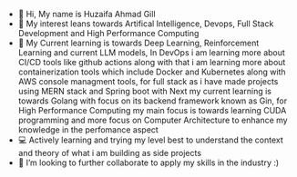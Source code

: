 - 👋 Hi, My name is Huzaifa Ahmad Gill
- 👀 My interest leans towards Artifical Intelligence, Devops, Full Stack Development and High Performance Computing
- 🌱 My Current learning is towards Deep Learning, Reinforcement Learning and current LLM models, In DevOps i am learning more about CI/CD tools like github actions along with that i am learning more about containerization tools which include Docker and Kubernetes along with AWS console managment tools, for full stack as i have made projects using MERN stack and Spring boot with Next my current learning is towards Golang with focus on its backend framework known as Gin, for High Performance Computing my main focus is towards learning CUDA programming and more focus on Computer Architecture to enhance my knowledge in the perfomance aspect
- 💻 Actively learning and trying my level best to understand the context and theory of what i am building as side projects 
- 💞️ I’m looking to further collaborate to apply my skills in the industry :)



<!---
huzaifa678/huzaifa678 is a ✨ special ✨ repository because its `README.md` (this file) appears on your GitHub profile.
You can click the Preview link to take a look at your changes.
--->

